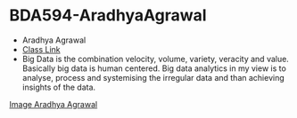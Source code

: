 # BDA594-AradhyaAgrawal
* Aradhya Agrawal
* [Class Link](https://sdsu.instructure.com/courses/79732)
* Big Data is the combination velocity, volume, variety, veracity and value. Basically big data is human centered. Big data analytics in my view is to analyse, process and systemising the irregular data and than achieving insights of the data.

[Image Aradhya Agrawal](https://github.com/AradhyaAgrawal/BDA594-AradhyaAgrawal/blob/main/ImageForAssignment.png)
